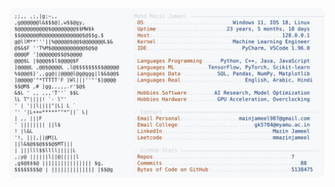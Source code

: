 <picture>
  <source srcset="https://raw.githubusercontent.com/mmazinjameel/mmazinjameel/main/dark_mode.svg?v=1745403102" media="(prefers-color-scheme: dark)">
  <img src="https://raw.githubusercontent.com/mmazinjameel/mmazinjameel/main/light_mode.svg?v=1745403102">
</picture>
